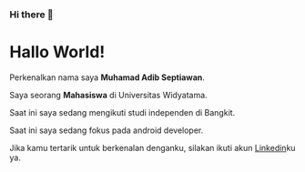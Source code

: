 ### Hi there 👋

<!--
**Widarft/Widarft** is a ✨ _special_ ✨ repository because its `README.md` (this file) appears on your GitHub profile.

Here are some ideas to get you started:

- 🔭 I’m currently working on ...
- 🌱 I’m currently learning ...
- 👯 I’m looking to collaborate on ...
- 🤔 I’m looking for help with ...
- 💬 Ask me about ...
- 📫 How to reach me: ...
- 😄 Pronouns: ...
- ⚡ Fun fact: ...
-->
# Hallo World!
Perkenalkan nama saya **Muhamad Adib Septiawan**.<br>

Saya seorang **Mahasiswa** di Universitas Widyatama.<br>

Saat ini saya sedang mengikuti studi independen di Bangkit.<br>

Saat ini saya sedang fokus pada android developer.<br>

Jika kamu tertarik untuk berkenalan denganku, silakan ikuti akun [Linkedin](https://www.linkedin.com/in/muhamad-adib-septiawan-2b719921b)ku ya.
